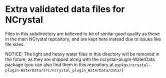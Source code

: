 # Extra validated data files for NCrystal

Files in this subdirectory are believed to be of similar good quality as those
in the main NCrystal repository, and are kept here instead due to issues like
file sizes.

NOTICE: The light and heavy water files in this directory will be removed in the
future, as they are shipped along with the ncrystal-plugin-WaterData package
(you can also find them in this repository at
`pypkgs/ncrystal-plugin-WaterData/src/ncrystal_plugin_WaterData/data/`)
